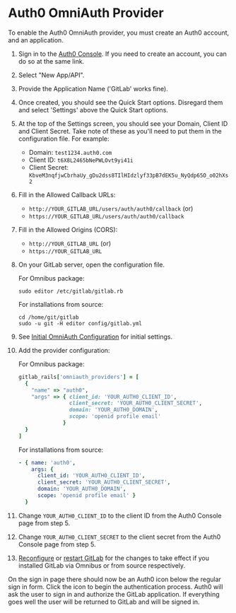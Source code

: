 # Auth0 OmniAuth Provider

To enable the Auth0 OmniAuth provider, you must create an Auth0 account, and an
application.

1. Sign in to the [Auth0 Console](https://auth0.com/auth/login). If you need to
   create an account, you can do so at the same link.

1. Select "New App/API".

1. Provide the Application Name ('GitLab' works fine).

1. Once created, you should see the Quick Start options. Disregard them and
   select 'Settings' above the Quick Start options.

1. At the top of the Settings screen, you should see your Domain, Client ID and
   Client Secret. Take note of these as you'll need to put them in the
   configuration file. For example:
   - Domain: `test1234.auth0.com`
   - Client ID: `t6X8L2465bNePWLOvt9yi41i`
   - Client Secret: `KbveM3nqfjwCbrhaUy_gDu2dss8TIlHIdzlyf33pB7dEK5u_NyQdp65O_o02hXs2`

1. Fill in the Allowed Callback URLs:
   - `http://YOUR_GITLAB_URL/users/auth/auth0/callback` (or)
   - `https://YOUR_GITLAB_URL/users/auth/auth0/callback`

1. Fill in the Allowed Origins (CORS):
   - `http://YOUR_GITLAB_URL` (or)
   - `https://YOUR_GITLAB_URL`

1. On your GitLab server, open the configuration file.

   For Omnibus package:

   ```shell
   sudo editor /etc/gitlab/gitlab.rb
   ```

   For installations from source:

   ```shell
   cd /home/git/gitlab
   sudo -u git -H editor config/gitlab.yml
   ```

1. See [Initial OmniAuth Configuration](omniauth.md#initial-omniauth-configuration)
   for initial settings.

1. Add the provider configuration:

   For Omnibus package:

   ```ruby
   gitlab_rails['omniauth_providers'] = [
     {
       "name" => "auth0",
       "args" => { client_id: 'YOUR_AUTH0_CLIENT_ID',
                   client_secret: 'YOUR_AUTH0_CLIENT_SECRET',
                   domain: 'YOUR_AUTH0_DOMAIN',
                   scope: 'openid profile email'
                 }
     }
   ]
   ```

   For installations from source:

   ```yaml
   - { name: 'auth0',
       args: {
         client_id: 'YOUR_AUTH0_CLIENT_ID',
         client_secret: 'YOUR_AUTH0_CLIENT_SECRET',
         domain: 'YOUR_AUTH0_DOMAIN',
         scope: 'openid profile email' }
     }
   ```

1. Change `YOUR_AUTH0_CLIENT_ID` to the client ID from the Auth0 Console page
   from step 5.

1. Change `YOUR_AUTH0_CLIENT_SECRET` to the client secret from the Auth0 Console
   page from step 5.

1. [Reconfigure](../administration/restart_gitlab.md#omnibus-gitlab-reconfigure) or [restart GitLab](../administration/restart_gitlab.md#installations-from-source) for the changes to take effect if you
   installed GitLab via Omnibus or from source respectively.

On the sign in page there should now be an Auth0 icon below the regular sign in
form. Click the icon to begin the authentication process. Auth0 will ask the
user to sign in and authorize the GitLab application. If everything goes well
the user will be returned to GitLab and will be signed in.
